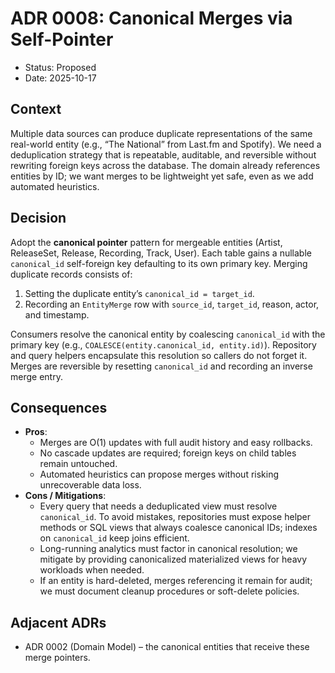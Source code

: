 # ADR 0008: Canonical Merges via Self-Pointer

- Status: Proposed
- Date: 2025-10-17

## Context
Multiple data sources can produce duplicate representations of the same real-world entity (e.g., “The National” from Last.fm and Spotify). We need a deduplication strategy that is repeatable, auditable, and reversible without rewriting foreign keys across the database. The domain already references entities by ID; we want merges to be lightweight yet safe, even as we add automated heuristics.

## Decision
Adopt the **canonical pointer** pattern for mergeable entities (Artist, ReleaseSet, Release, Recording, Track, User). Each table gains a nullable `canonical_id` self-foreign key defaulting to its own primary key. Merging duplicate records consists of:

1. Setting the duplicate entity’s `canonical_id = target_id`.
2. Recording an `EntityMerge` row with `source_id`, `target_id`, reason, actor, and timestamp.

Consumers resolve the canonical entity by coalescing `canonical_id` with the primary key (e.g., `COALESCE(entity.canonical_id, entity.id)`). Repository and query helpers encapsulate this resolution so callers do not forget it. Merges are reversible by resetting `canonical_id` and recording an inverse merge entry.

## Consequences
- **Pros**:
  - Merges are O(1) updates with full audit history and easy rollbacks.
  - No cascade updates are required; foreign keys on child tables remain untouched.
  - Automated heuristics can propose merges without risking unrecoverable data loss.
- **Cons / Mitigations**:
  - Every query that needs a deduplicated view must resolve `canonical_id`. To avoid mistakes, repositories must expose helper methods or SQL views that always coalesce canonical IDs; indexes on `canonical_id` keep joins efficient.
  - Long-running analytics must factor in canonical resolution; we mitigate by providing canonicalized materialized views for heavy workloads when needed.
  - If an entity is hard-deleted, merges referencing it remain for audit; we must document cleanup procedures or soft-delete policies.

## Adjacent ADRs
- ADR 0002 (Domain Model) – the canonical entities that receive these merge pointers.
